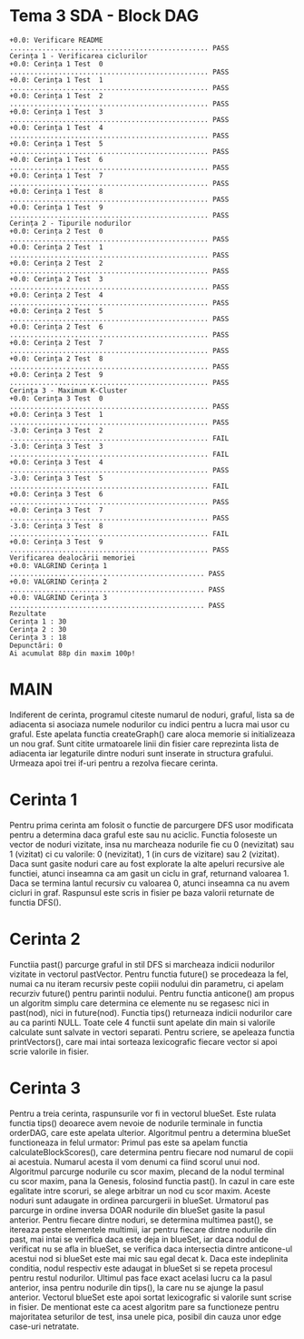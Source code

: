 # Tema 3 SDA - Block DAG
```
+0.0: Verificare README ................................................. PASS
Cerința 1 - Verificarea ciclurilor
+0.0: Cerința 1 Test  0 ................................................. PASS
+0.0: Cerința 1 Test  1 ................................................. PASS
+0.0: Cerința 1 Test  2 ................................................. PASS
+0.0: Cerința 1 Test  3 ................................................. PASS
+0.0: Cerința 1 Test  4 ................................................. PASS
+0.0: Cerința 1 Test  5 ................................................. PASS
+0.0: Cerința 1 Test  6 ................................................. PASS
+0.0: Cerința 1 Test  7 ................................................. PASS
+0.0: Cerința 1 Test  8 ................................................. PASS
+0.0: Cerința 1 Test  9 ................................................. PASS
Cerința 2 - Tipurile nodurilor
+0.0: Cerința 2 Test  0 ................................................. PASS
+0.0: Cerința 2 Test  1 ................................................. PASS
+0.0: Cerința 2 Test  2 ................................................. PASS
+0.0: Cerința 2 Test  3 ................................................. PASS
+0.0: Cerința 2 Test  4 ................................................. PASS
+0.0: Cerința 2 Test  5 ................................................. PASS
+0.0: Cerința 2 Test  6 ................................................. PASS
+0.0: Cerința 2 Test  7 ................................................. PASS
+0.0: Cerința 2 Test  8 ................................................. PASS
+0.0: Cerința 2 Test  9 ................................................. PASS
Cerința 3 - Maximum K-Cluster
+0.0: Cerința 3 Test  0 ................................................. PASS
+0.0: Cerința 3 Test  1 ................................................. PASS
-3.0: Cerința 3 Test  2 ................................................. FAIL
-3.0: Cerința 3 Test  3 ................................................. FAIL
+0.0: Cerința 3 Test  4 ................................................. PASS
-3.0: Cerința 3 Test  5 ................................................. FAIL
+0.0: Cerința 3 Test  6 ................................................. PASS
+0.0: Cerința 3 Test  7 ................................................. PASS
-3.0: Cerința 3 Test  8 ................................................. FAIL
+0.0: Cerința 3 Test  9 ................................................. PASS
Verificarea dealocării memoriei
+0.0: VALGRIND Cerința 1 ................................................ PASS
+0.0: VALGRIND Cerința 2 ................................................ PASS
+0.0: VALGRIND Cerința 3 ................................................ PASS
Rezultate
Cerința 1 : 30
Cerința 2 : 30
Cerința 3 : 18
Depunctări: 0
Ai acumulat 88p din maxim 100p!
```

# MAIN
Indiferent de cerinta, programul citeste numarul de noduri, graful, lista
sa de adiacenta si asociaza numele nodurilor cu indici pentru a lucra mai usor
cu graful. Este apelata functia createGraph() care aloca memorie si initializeaza
un nou graf. Sunt citite urmatoarele linii din fisier care reprezinta lista de 
adiacenta iar legaturile dintre noduri sunt inserate in structura grafului.
Urmeaza apoi trei if-uri pentru a rezolva fiecare cerinta.

# Cerinta 1
Pentru prima cerinta am folosit o functie de parcurgere DFS usor modificata pentru a 
determina daca graful este sau nu aciclic. Functia foloseste un vector de noduri
vizitate, insa nu marcheaza nodurile fie cu 0 (nevizitat) sau 1 (vizitat) ci cu valorile:
0 (nevizitat), 1 (in curs de vizitare) sau 2 (vizitat). Daca sunt gasite noduri care au 
fost explorate la alte apeluri recursive ale functiei, atunci inseamna ca am gasit un
ciclu in graf, returnand valoarea 1. Daca se termina lantul recursiv cu valoarea 0, atunci
inseamna ca nu avem cicluri in graf. Raspunsul este scris in fisier pe baza valorii 
returnate de functia DFS().

# Cerinta 2
Functiia past() parcurge graful in stil DFS si marcheaza indicii nodurilor vizitate in vectorul
pastVector. Pentru functia future() se procedeaza la fel, numai ca nu iteram recursiv peste
copiii nodului din parametru, ci apelam recurziv future() pentru parintii nodului. Pentru 
functia anticone() am propus un algoritm simplu care determina ce elemente nu se regasesc nici in
past(nod), nici in future(nod). Functia tips() returneaza indicii nodurilor care au ca parinti
NULL. Toate cele 4 functii sunt apelate din main si valorile calculate sunt salvate in vectori
separati. Pentru scriere, se apeleaza functia printVectors(), care mai intai sorteaza lexicografic
fiecare vector si apoi scrie valorile in fisier.

# Cerinta 3
Pentru a treia cerinta, raspunsurile vor fi in vectorul blueSet. Este rulata functia tips() deoarece
avem nevoie de nodurile terminale in functia orderDAG, care este apelata ulterior. Algoritmul pentru
a determina blueSet functioneaza in felul urmator: Primul pas este sa apelam functia
calculateBlockScores(), care determina pentru fiecare nod numarul de copii ai acestuia. Numarul acesta
il vom denumi ca fiind scorul unui nod. Algoritmul parcurge nodurile cu scor maxim, plecand de la
nodul terminal cu scor maxim, pana la Genesis, folosind functia past(). In cazul in care este 
egalitate intre scoruri, se alege arbitrar un nod cu scor maxim. Aceste noduri sunt adaugate in ordinea
parcurgerii in blueSet. Urmatorul pas parcurge in ordine inversa DOAR nodurile din blueSet gasite la
pasul anterior. Pentru fiecare dintre noduri, se determina multimea past(), se itereaza peste elementele
multimii, iar pentru fiecare dintre nodurile din past, mai intai se verifica daca este deja in blueSet, 
iar daca nodul de verificat nu se afla in blueSet, se verifica daca intersectia dintre anticone-ul 
acestui nod si blueSet este mai mic sau egal decat k. Daca este indeplinita conditia, nodul respectiv
este adaugat in blueSet si se repeta procesul pentru restul nodurilor. Ultimul pas face exact acelasi
lucru ca la pasul anterior, insa pentru nodurile din tips(), la care nu se ajunge la pasul anterior.
Vectorul blueSet este apoi sortat lexicografic si valorile sunt scrise in fisier. De mentionat este ca
acest algoritm pare sa functioneze pentru majoritatea seturilor de test, insa unele pica, posibil
din cauza unor edge case-uri netratate.
